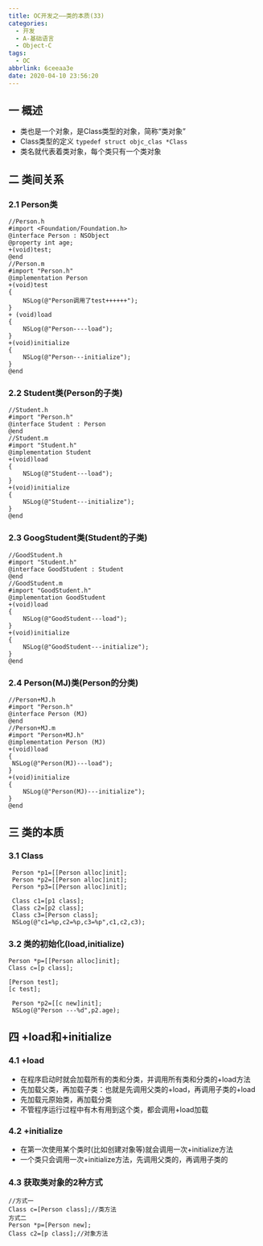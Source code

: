 ```yaml
---
title: OC开发之——类的本质(33)
categories:
  - 开发
  - A-基础语言
  - Object-C
tags:
  - OC
abbrlink: 6ceeaa3e
date: 2020-04-10 23:56:20
---
```

## 一 概述

* 类也是一个对象，是Class类型的对象，简称“类对象”
* Class类型的定义 `typedef struct objc_clas *Class`
* 类名就代表着类对象，每个类只有一个类对象 

<!--more-->

## 二 类间关系

### 2.1 Person类

```
//Person.h
#import <Foundation/Foundation.h>
@interface Person : NSObject
@property int age;
+(void)test;
@end
//Person.m
#import "Person.h"
@implementation Person
+(void)test
{
    NSLog(@"Person调用了test++++++");
}
+ (void)load
{
    NSLog(@"Person----load");
}
+(void)initialize
{
    NSLog(@"Person---initialize");
}
@end
```

### 2.2 Student类(Person的子类)

```
//Student.h
#import "Person.h"
@interface Student : Person
@end
//Student.m
#import "Student.h"
@implementation Student
+(void)load
{
    NSLog(@"Student---load");
}
+(void)initialize
{
    NSLog(@"Student---initialize");
}
@end
```

### 2.3 GoogStudent类(Student的子类)

```
//GoodStudent.h
#import "Student.h"
@interface GoodStudent : Student
@end
//GoodStudent.m
#import "GoodStudent.h"
@implementation GoodStudent
+(void)load
{
    NSLog(@"GoodStudent---load");
}
+(void)initialize
{
    NSLog(@"GoodStudent---initialize");
}
@end
```

### 2.4 Person(MJ)类(Person的分类)

```
//Person+MJ.h
#import "Person.h"
@interface Person (MJ)
@end
//Person+MJ.m
#import "Person+MJ.h"
@implementation Person (MJ)
+(void)load
{
 NSLog(@"Person(MJ)---load");
}
+(void)initialize
{
    NSLog(@"Person(MJ)---initialize");
}
@end
```

## 三 类的本质

### 3.1 Class

```
 Person *p1=[[Person alloc]init];
 Person *p2=[[Person alloc]init];
 Person *p3=[[Person alloc]init];
         
 Class c1=[p1 class];
 Class c2=[p2 class];
 Class c3=[Person class];
 NSLog(@"c1=%p,c2=%p,c3=%p",c1,c2,c3);
```

### 3.2 类的初始化(load,initialize)

```
Person *p=[[Person alloc]init];
Class c=[p class];
       
[Person test];
[c test];
       
 Person *p2=[[c new]init];
 NSLog(@"Person ---%d",p2.age);
```
##  四 +load和+initialize
### 4.1 +load

* 在程序启动时就会加载所有的类和分类，并调用所有类和分类的+load方法
* 先加载父类，再加载子类：也就是先调用父类的+load，再调用子类的+load
* 先加载元原始类，再加载分类
* 不管程序运行过程中有木有用到这个类，都会调用+load加载

### 4.2 +initialize

* 在第一次使用某个类时(比如创建对象等)就会调用一次+initialize方法
* 一个类只会调用一次+initialize方法，先调用父类的，再调用子类的

### 4.3 获取类对象的2种方式

```
//方式一
Class c=[Person class];//类方法
方式二
Person *p=[Person new];
Class c2=[p class];//对象方法
```